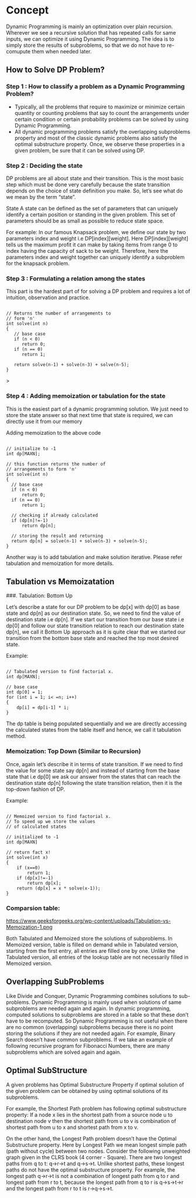 # Concept 

Dynamic Programming is mainly an optimization over plain recursion. Wherever we see a recursive solution that has repeated calls for same inputs, we can optimize it using Dynamic Programming. The idea is to simply store the results of subproblems, so that we do not have to re-comupute them when needed later.

## How to Solve DP Problem?
### Step 1 : How to classify a problem as a Dynamic Programming Problem?

- Typically, all the problems that require to maximize or minimize certain quantity or counting problems that say to count the arrangements under certain condition or certain probability problems can be solved by using Dynamic Programming.
- All dynamic programming problems satisfy the overlapping subproblems property and most of the classic dynamic problems also satisfy the optimal substructure property. Once, we observe these properties in a given problem, be sure that it can be solved using DP.


### Step 2 : Deciding the state
DP problems are all about state and their transition. This is the most basic step which must be done very carefully because the state transition depends on the choice of state definition you make. So, let’s see what do we mean by the term “state”.

State A state can be defined as the set of parameters that can uniquely identify a certain position or standing in the given problem. This set of parameters should be as small as possible to reduce state space.

For example: In our famous Knapsack problem, we define our state by two parameters index and weight i.e DP[index][weight]. Here DP[index][weight] tells us the maximum profit it can make by taking items from range 0 to index having the capacity of sack to be weight. Therefore, here the parameters index and weight together can uniquely identify a subproblem for the knapsack problem.

### Step 3 : Formulating a relation among the states
This part is the hardest part of for solving a DP problem and requires a lot of intuition, observation and practice.

<pre><code>
// Returns the number of arrangements to  
// form 'n'  
int solve(int n) 
{  
   // base case 
   if (n < 0)  
      return 0; 
   if (n == 0)   
      return 1;   
  
   return solve(n-1) + solve(n-3) + solve(n-5); 
}  
</code></pre>>   

### Step 4 : Adding memoization or tabulation for the state
This is the easiest part of a dynamic programming solution. We just need to store the state answer so that next time that state is required, we can directly use it from our memory

Adding memoization to the above code
<pre><code>
// initialize to -1 
int dp[MAXN]; 
  
// this function returns the number of  
// arrangements to form 'n'  
int solve(int n) 
{  
  // base case 
  if (n < 0)   
      return 0; 
  if (n == 0)   
      return 1; 
  
  // checking if already calculated 
  if (dp[n]!=-1)  
      return dp[n]; 
  
  // storing the result and returning 
  return dp[n] = solve(n-1) + solve(n-3) + solve(n-5); 
}
</code></pre>
Another way is to add tabulation and make solution iterative. Please refer tabulation and memoization for more details.


## Tabulation vs Memoizatation

###. Tabulation: Bottom Up 

Let’s describe a state for our DP problem to be dp[x] with dp[0] as base state and dp[n] as our destination state. So,  we need to find the value of destination state i.e dp[n].
If we start our transition from our base state i.e dp[0] and follow our state transition relation to reach our destination state dp[n], we call it Bottom Up approach as it is quite clear that we started our transition from the bottom base state and reached the top most desired state.

Example:
<pre><code>
// Tabulated version to find factorial x.
int dp[MAXN];

// base case
int dp[0] = 1;
for (int i = 1; i< =n; i++)
{
    dp[i] = dp[i-1] * i;
}
</code></pre>

The dp table is being populated sequentially and we are directly accessing the calculated states from the table itself and hence, we call it tabulation method.

### Memoization: Top Down (Similar to Recursion)

Once, again let’s describe it in terms of state transition. If we need to find the value for some state say dp[n] and instead of starting from the base state that i.e dp[0] we ask our answer from the states that can reach the destination state dp[n] following the state transition relation, then it is the top-down fashion of DP.

Example:
<pre><code>
// Memoized version to find factorial x.
// To speed up we store the values
// of calculated states

// initialized to -1
int dp[MAXN]

// return fact x!
int solve(int x)
{
    if (x==0)
        return 1;
    if (dp[x]!=-1)
        return dp[x];
    return (dp[x] = x * solve(x-1));
}
</code></pre>

### Comparsion table:
https://www.geeksforgeeks.org/wp-content/uploads/Tabulation-vs-Memoization-1.png

Both Tabulated and Memoized store the solutions of subproblems. In Memoized version, table is filled on demand while in Tabulated version, starting from the first entry, all entries are filled one by one. Unlike the Tabulated version, all entries of the lookup table are not necessarily filled in Memoized version. 

## Overlapping SubProblems 
Like Divide and Conquer, Dynamic Programming combines solutions to sub-problems. Dynamic Programming is mainly used when solutions of same subproblems are needed again and again. In dynamic programming, computed solutions to subproblems are stored in a table so that these don’t have to be recomputed. So Dynamic Programming is not useful when there are no common (overlapping) subproblems because there is no point storing the solutions if they are not needed again. For example, Binary Search doesn’t have common subproblems. If we take an example of following recursive program for Fibonacci Numbers, there are many subproblems which are solved again and again.

## Optimal SubStructure 

A given problems has Optimal Substructure Property if optimal solution of the given problem can be obtained by using optimal solutions of its subproblems.

For example, the Shortest Path problem has following optimal substructure property:
If a node x lies in the shortest path from a source node u to destination node v then the shortest path from u to v is combination of shortest path from u to x and shortest path from x to v.

On the other hand, the Longest Path problem doesn’t have the Optimal Substructure property. Here by Longest Path we mean longest simple path (path without cycle) between two nodes. Consider the following unweighted graph given in the CLRS book (4 corner - Square). There are two longest paths from q to t: q→r→t and q→s→t. Unlike shortest paths, these longest paths do not have the optimal substructure property. For example, the longest path q→r→t is not a combination of longest path from q to r and longest path from r to t, because the longest path from q to r is q→s→t→r and the longest path from r to t is r→q→s→t.




























